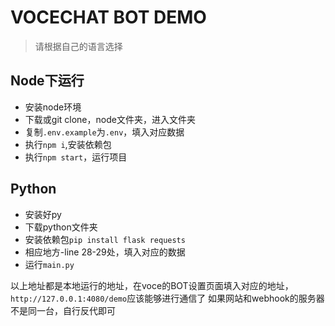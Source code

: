 # VOCECHAT BOT DEMO

> 请根据自己的语言选择

## Node下运行
- 安装node环境
- 下载或git clone，node文件夹，进入文件夹
- 复制`.env.example`为`.env`，填入对应数据
- 执行`npm i`,安装依赖包
- 执行`npm start`，运行项目

## Python
- 安装好py
- 下载python文件夹
- 安装依赖包`pip install flask requests`
- 相应地方-line 28-29处，填入对应的数据
- 运行`main.py`

以上地址都是本地运行的地址，在voce的BOT设置页面填入对应的地址，`http://127.0.0.1:4080/demo`应该能够进行通信了
如果网站和webhook的服务器不是同一台，自行反代即可